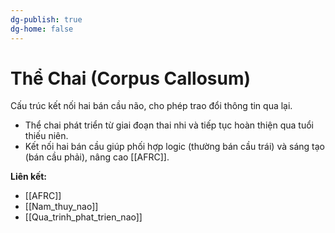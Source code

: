 ```yaml
---
dg-publish: true
dg-home: false
---
```

# Thể Chai (Corpus Callosum)

Cấu trúc kết nối hai bán cầu não, cho phép trao đổi thông tin qua lại.

- Thể chai phát triển từ giai đoạn thai nhi và tiếp tục hoàn thiện qua tuổi thiếu niên.
- Kết nối hai bán cầu giúp phối hợp logic (thường bán cầu trái) và sáng tạo (bán cầu phải), nâng cao [[AFRC]].

**Liên kết:**
- [[AFRC]]
- [[Nam_thuy_nao]]
- [[Qua_trinh_phat_trien_nao]]